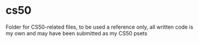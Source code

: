 # cs50
Folder for CS50-related files,
to be used a reference only, all written code is my own and may have been submitted as my CS50 psets
